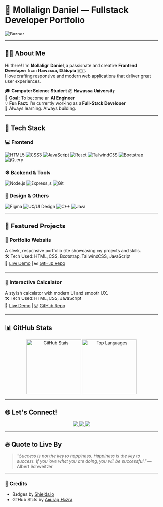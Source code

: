 # 🌟 Mollalign Daniel — Fullstack Developer Portfolio  

![Banner](https://user-images.githubusercontent.com/74038190/213910845-af37c008-4f74-4b22-973b-3c9d5b2ecb14.gif)

---

## 👨‍💻 About Me

Hi there! I'm **Mollalign Daniel**, a passionate and creative **Frontend Developer** from **Hawassa, Ethiopia** 🇪🇹.  
I love crafting responsive and modern web applications that deliver great user experiences.  

🎓 **Computer Science Student** @ **Hawassa University**  
🚀 **Goal:** To become an **AI Engineer**  
💡 **Fun Fact:** I’m currently working as a **Full-Stack Developer**  
🧠 Always learning. Always building.

---

## 🚀 Tech Stack

### 💻 Frontend

![HTML5](https://img.shields.io/badge/HTML5-E34F26?style=for-the-badge&logo=html5&logoColor=white)
![CSS3](https://img.shields.io/badge/CSS3-1572B6?style=for-the-badge&logo=css3&logoColor=white)
![JavaScript](https://img.shields.io/badge/JavaScript-F7DF1E?style=for-the-badge&logo=javascript&logoColor=black)
![React](https://img.shields.io/badge/React-20232A?style=for-the-badge&logo=react&logoColor=61DAFB)
![TailwindCSS](https://img.shields.io/badge/TailwindCSS-06B6D4?style=for-the-badge&logo=tailwindcss&logoColor=white)
![Bootstrap](https://img.shields.io/badge/Bootstrap-563D7C?style=for-the-badge&logo=bootstrap&logoColor=white)
![jQuery](https://img.shields.io/badge/jQuery-0769AD?style=for-the-badge&logo=jquery&logoColor=white)

### ⚙️ Backend & Tools

![Node.js](https://img.shields.io/badge/Node.js-339933?style=for-the-badge&logo=nodedotjs&logoColor=white)
![Express.js](https://img.shields.io/badge/Express.js-000000?style=for-the-badge&logo=express&logoColor=white)
![Git](https://img.shields.io/badge/Git-F05032?style=for-the-badge&logo=git&logoColor=white)

### 🎨 Design & Others

![Figma](https://img.shields.io/badge/Figma-F24E1E?style=for-the-badge&logo=figma&logoColor=white)
![UX/UI Design](https://img.shields.io/badge/UX/UI%20Design-FF6F61?style=for-the-badge&logo=figma&logoColor=white)
![C++](https://img.shields.io/badge/C++-00599C?style=for-the-badge&logo=cplusplus&logoColor=white)
![Java](https://img.shields.io/badge/Java-007396?style=for-the-badge&logo=java&logoColor=white)

---

## 📁 Featured Projects

### 🎨 Portfolio Website  
A sleek, responsive portfolio site showcasing my projects and skills.  
🛠️ Tech Used: HTML, CSS, Bootstrap, TailwindCSS, JavaScript  
🔗 [Live Demo](#) | 💻 [GitHub Repo](#)

---

### 🧮 Interactive Calculator  
A stylish calculator with modern UI and smooth UX.  
🛠️ Tech Used: HTML, CSS, JavaScript  
🔗 [Live Demo](#) | 💻 [GitHub Repo](#)

---

## 📊 GitHub Stats

<p align="center">
  <img src="https://github-readme-stats.vercel.app/api?username=your-github-username&show_icons=true&theme=radical" alt="GitHub Stats" height="180" />
  <img src="https://github-readme-stats.vercel.app/api/top-langs/?username=your-github-username&layout=compact&theme=radical" alt="Top Languages" height="180" />
</p>

---

## 🌐 Let's Connect!

<p align="center">
  <a href="https://linkedin.com/in/your-profile" target="_blank">
    <img src="https://img.shields.io/badge/LinkedIn-0A66C2?style=for-the-badge&logo=linkedin&logoColor=white" />
  </a>
  <a href="https://github.com/your-github-username" target="_blank">
    <img src="https://img.shields.io/badge/GitHub-181717?style=for-the-badge&logo=github&logoColor=white" />
  </a>
  <a href="mailto:molledan69@gmail.com">
    <img src="https://img.shields.io/badge/Email-D14836?style=for-the-badge&logo=gmail&logoColor=white" />
  </a>
</p>

---

## 🔥 Quote to Live By

> _"Success is not the key to happiness. Happiness is the key to success. If you love what you are doing, you will be successful."_ — Albert Schweitzer  

---

### 📝 Credits
- Badges by [Shields.io](https://shields.io)  
- GitHub Stats by [Anurag Hazra](https://github.com/anuraghazra/github-readme-stats)
